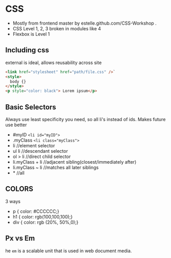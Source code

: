 # CSS
- Mostly from frontend master by estelle.github.com/CSS-Workshop .
- CSS Level 1, 2, 3 broken in modules like 4
- Flexbox is Level 1

## Including css
external is ideal, allows reusability across site
```html
<link href="stylesheet" href="path/file.css" />`
<style>
  body {}
</style>
<p style="color: black"> Lorem ipsum</p>
```

## Basic Selectors
Always use least specificity you need, so all li's instead of ids. Makes future use better


- #myID `<li id="myID">`
- .myClass `<li class="myClass">`
- li //element selector
- ul li //descendant selector
- ol > li //direct child selector
- li.myClass + li //adjacent sibling(closest/immediately after)
- li.myClass ~ li //matches all later siblings
- \* //all

## COLORS
3 ways

- p { color: #CCCCCC;}
- h1 { color: rgb(100,100,100);}
- div { color: rgb (20%, 50%,0);}

## Px vs Em
he `em` is a scalable unit that is used in web document media.
